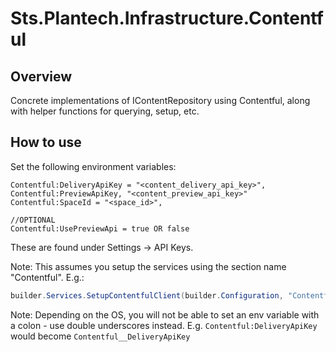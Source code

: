 # Sts.Plantech.Infrastructure.Contentful

## Overview

Concrete implementations of IContentRepository using Contentful, along with helper functions for querying, setup, etc.

## How to use

Set the following environment variables:

```plaintext
Contentful:DeliveryApiKey = "<content_delivery_api_key>",
Contentful:PreviewApiKey, "<content_preview_api_key>"
Contentful:SpaceId = "<space_id>",

//OPTIONAL
Contentful:UsePreviewApi = true OR false
```

These are found under Settings -> API Keys.

Note: This assumes you setup the services using the section name "Contentful". E.g.:

```csharp
builder.Services.SetupContentfulClient(builder.Configuration, "Contentful");
```

Note: Depending on the OS, you will not be able to set an env variable with a colon - use double underscores instead. E.g. ```Contentful:DeliveryApiKey``` would become ```Contentful__DeliveryApiKey```
